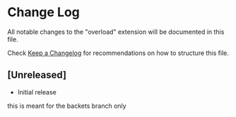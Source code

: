 # Change Log
All notable changes to the "overload" extension will be documented in this file.

Check [Keep a Changelog](http://keepachangelog.com/) for recommendations on how to structure this file.

## [Unreleased]
- Initial release

this is meant for the backets branch only